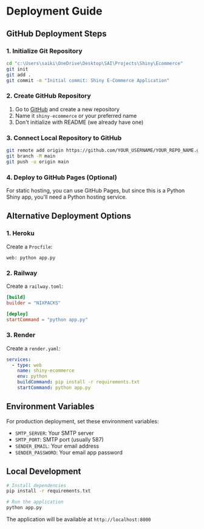 # Deployment Guide

## GitHub Deployment Steps

### 1. Initialize Git Repository
```bash
cd "c:\Users\saiki\OneDrive\Desktop\SAI\Projects\Shiny\Ecommerce"
git init
git add .
git commit -m "Initial commit: Shiny E-Commerce Application"
```

### 2. Create GitHub Repository
1. Go to [GitHub](https://github.com) and create a new repository
2. Name it `shiny-ecommerce` or your preferred name
3. Don't initialize with README (we already have one)

### 3. Connect Local Repository to GitHub
```bash
git remote add origin https://github.com/YOUR_USERNAME/YOUR_REPO_NAME.git
git branch -M main
git push -u origin main
```

### 4. Deploy to GitHub Pages (Optional)
For static hosting, you can use GitHub Pages, but since this is a Python Shiny app, you'll need a Python hosting service.

## Alternative Deployment Options

### 1. Heroku
Create a `Procfile`:
```
web: python app.py
```

### 2. Railway
Create a `railway.toml`:
```toml
[build]
builder = "NIXPACKS"

[deploy]
startCommand = "python app.py"
```

### 3. Render
Create a `render.yaml`:
```yaml
services:
  - type: web
    name: shiny-ecommerce
    env: python
    buildCommand: pip install -r requirements.txt
    startCommand: python app.py
```

## Environment Variables
For production deployment, set these environment variables:
- `SMTP_SERVER`: Your SMTP server
- `SMTP_PORT`: SMTP port (usually 587)
- `SENDER_EMAIL`: Your email address
- `SENDER_PASSWORD`: Your email app password

## Local Development
```bash
# Install dependencies
pip install -r requirements.txt

# Run the application
python app.py
```

The application will be available at `http://localhost:8000`